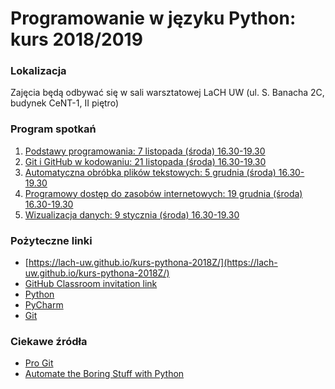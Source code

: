 # Programowanie w języku Python: kurs 2018/2019

### Lokalizacja

Zajęcia będą odbywać się w sali warsztatowej LaCH UW (ul. S. Banacha 2C, budynek CeNT-1, II piętro)

### Program spotkań
1. [Podstawy programowania: 7 listopada (środa) 16.30-19.30](./zajecia_1/index.md)
2. [Git i GitHub w kodowaniu: 21 listopada (środa) 16.30-19.30](./zajecia_2/index.md)
3. [Automatyczna obróbka plików tekstowych: 5 grudnia (środa) 16.30-19.30]()
4. [Programowy dostęp do zasobów internetowych: 19 grudnia (środa) 16.30-19.30]()
5. [Wizualizacja danych: 9 stycznia (środa) 16.30-19.30]()

### Pożyteczne linki
* [https://lach-uw.github.io/kurs-pythona-2018Z/](https://lach-uw.github.io/kurs-pythona-2018Z/)
* [GitHub Classroom invitation link](https://classroom.github.com/a/AHf59vSp)
* [Python](https://www.python.org/downloads/)
* [PyCharm](https://www.jetbrains.com/pycharm/download/)
* [Git](https://git-scm.com/downloads)

### Ciekawe źródła
* [Pro Git](https://git-scm.com/book/en/v2)
* [Automate the Boring Stuff with Python](https://automatetheboringstuff.com/)
